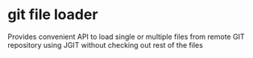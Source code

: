 # git file loader
Provides convenient API to load single or multiple files from remote GIT
repository using JGIT without checking out rest of the files
